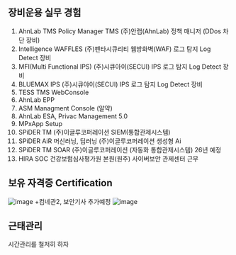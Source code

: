 ## 장비운용 실무 경험
1. AhnLab TMS Policy Manager TMS (주)안랩(AhnLab) 정책 매니저 (DDos 차단 장비)
2. Intelligence WAFFLES (주)펜타시큐리티 웹방화벽(WAF) 로그 탐지 Log Detect 장비
3. MFI(Multi Functional IPS) (주)시큐아이(SECUI) IPS 로그 탐지 Log Detect 장비
4. BLUEMAX IPS (주)시큐야이(SECUI) IPS 로그 탐지 Log Detect 장비 
5. TESS TMS WebConsole
6. AhnLab EPP
7. ASM Managment Console (알약)
8. AhnLab ESA, Privac Management 5.0
9. MPxApp Setup
10. SPiDER TM (주)이글루코퍼레이션 SIEM(통합관제시스템)
11. SPiDER AiR 머신러닝, 딥러닝 (주)이글루코퍼레이션 생성형 Ai
12. SPiDER TM SOAR (주)이글루코퍼레이션 (자동화 통합관제시스템) 26년 예정
13. HIRA SOC 건강보험심사평가원 본원(원주) 사이버보안 관제센터 근무

## 보유 자격증 Certification
![image](https://github.com/user-attachments/assets/8e73a108-97b5-45c5-bdec-b1b96f867274)
+컴네관2, 보안기사 추가예정
![image](https://github.com/user-attachments/assets/691d037b-ef23-4d25-96ea-1440e0883ef5)

## 근태관리

시간관리를 철저히 하자
